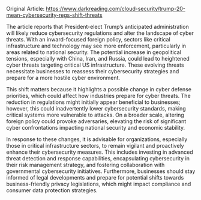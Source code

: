Original Article: https://www.darkreading.com/cloud-security/trump-20-mean-cybersecurity-regs-shift-threats

The article reports that President-elect Trump’s anticipated administration will likely reduce cybersecurity regulations and alter the landscape of cyber threats. With an inward-focused foreign policy, sectors like critical infrastructure and technology may see more enforcement, particularly in areas related to national security. The potential increase in geopolitical tensions, especially with China, Iran, and Russia, could lead to heightened cyber threats targeting critical US infrastructure. These evolving threats necessitate businesses to reassess their cybersecurity strategies and prepare for a more hostile cyber environment.

This shift matters because it highlights a possible change in cyber defense priorities, which could affect how industries prepare for cyber threats. The reduction in regulations might initially appear beneficial to businesses; however, this could inadvertently lower cybersecurity standards, making critical systems more vulnerable to attacks. On a broader scale, altering foreign policy could provoke adversaries, elevating the risk of significant cyber confrontations impacting national security and economic stability.

In response to these changes, it is advisable for organizations, especially those in critical infrastructure sectors, to remain vigilant and proactively enhance their cybersecurity measures. This includes investing in advanced threat detection and response capabilities, encapsulating cybersecurity in their risk management strategy, and fostering collaboration with governmental cybersecurity initiatives. Furthermore, businesses should stay informed of legal developments and prepare for potential shifts towards business-friendly privacy legislations, which might impact compliance and consumer data protection strategies.